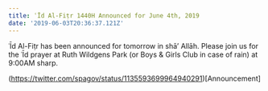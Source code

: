 ```yaml
---
title: ʿĪd Al-Fiṭr 1440H Announced for June 4th, 2019
date: '2019-06-03T20:36:37.121Z'
---
```


ʿĪd Al-Fiṭr has been announced for tomorrow in shā’ Allāh. Please join us for the ʿĪd prayer at Ruth Wildgens Park (or Boys & Girls Club in case of rain) at 9:00AM sharp.

(https://twitter.com/spagov/status/1135593699964940291)[Announcement]
